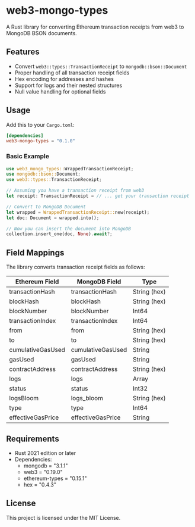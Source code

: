 # web3-mongo-types

A Rust library for converting Ethereum transaction receipts from web3 to MongoDB BSON documents.

## Features

- Convert `web3::types::TransactionReceipt` to `mongodb::bson::Document`
- Proper handling of all transaction receipt fields
- Hex encoding for addresses and hashes
- Support for logs and their nested structures
- Null value handling for optional fields

## Usage

Add this to your `Cargo.toml`:

```toml
[dependencies]
web3-mongo-types = "0.1.0"
```

### Basic Example

```rust
use web3_mongo_types::WrappedTransactionReceipt;
use mongodb::bson::Document;
use web3::types::TransactionReceipt;

// Assuming you have a transaction receipt from web3
let receipt: TransactionReceipt = // ... get your transaction receipt

// Convert to MongoDB Document
let wrapped = WrappedTransactionReceipt::new(receipt);
let doc: Document = wrapped.into();

// Now you can insert the document into MongoDB
collection.insert_one(doc, None).await?;
```

## Field Mappings

The library converts transaction receipt fields as follows:

| Ethereum Field | MongoDB Field | Type |
|---------------|---------------|------|
| transactionHash | transactionHash | String (hex) |
| blockHash | blockHash | String (hex) |
| blockNumber | blockNumber | Int64 |
| transactionIndex | transactionIndex | Int64 |
| from | from | String (hex) |
| to | to | String (hex) |
| cumulativeGasUsed | cumulativeGasUsed | String |
| gasUsed | gasUsed | String |
| contractAddress | contractAddress | String (hex) |
| logs | logs | Array |
| status | status | Int32 |
| logsBloom | logs_bloom | String (hex) |
| type | type | Int64 |
| effectiveGasPrice | effectiveGasPrice | String |

## Requirements

- Rust 2021 edition or later
- Dependencies:
  - mongodb = "3.1.1"
  - web3 = "0.19.0"
  - ethereum-types = "0.15.1"
  - hex = "0.4.3"

## License

This project is licensed under the MIT License.
